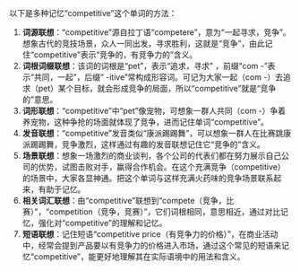 以下是多种记忆“competitive”这个单词的方法：
1. **词源联想**：“competitive”源自拉丁语“competere”，意为“一起寻求，竞争”。想象古代的竞技场景，众人一同出发，寻求胜利，这就是“竞争”，由此记住“competitive”表示“竞争的，有竞争力的”含义。
2. **词根词缀联想**：该词的词根是“pet”，表示“追求，寻求” ，前缀“com -”表示“共同，一起”，后缀“ -itive”常构成形容词。可记为大家一起（com -）去追求（pet）某个目标，就会形成竞争的局面，所以“competitive”就是“竞争的”意思。
3. **词形联想**：“competitive”中“pet”像宠物，可想象一群人共同（com -）争着养宠物，这种争抢的场面就体现了竞争，进而记住单词“competitive”。
4. **发音联想**：“competitive”发音类似“康派踢踢舞”，可以想象一群人在比赛跳康派踢踢舞，竞争激烈，这样通过有趣的发音联想记住它“竞争的”含义。
5. **场景联想**：想象一场激烈的商业谈判，各个公司的代表们都在努力展示自己公司的优势，试图击败对手，赢得合作机会。在这个充满竞争（competitive）的场景中，大家各显神通。把这个单词与这样充满火药味的竞争场景联系起来，有助于记忆。
6. **相关词汇联想**：由“competitive”联想到“compete（竞争，比赛）”，“competition（竞争，竞赛）”，它们词根相同，意思相近，通过对比记忆，强化对“competitive”的理解和记忆。
7. **短语联想**：记住短语“competitive price（有竞争力的价格）”，在商业活动中，经常会提到产品要以有竞争力的价格进入市场，通过这个常见的短语来记忆“competitive”，能更好地理解其在实际语境中的用法和含义。 